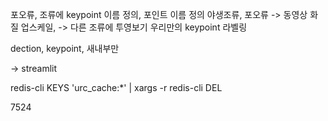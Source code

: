포오류, 조류에 keypoint 이름 정의, 포인트 이름 정의
야생조류, 포오류 -> 동영상 화질 업스케일, -> 다른 조류에 투영보기
우리만의 keypoint 라벨링

dection, keypoint, 새내부만 



-> streamlit

redis-cli KEYS 'urc_cache:*' | xargs -r redis-cli DEL


7524
